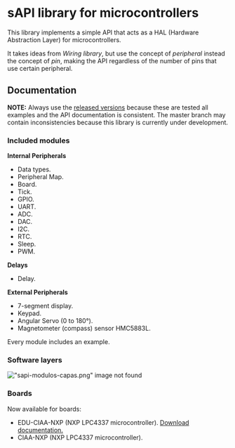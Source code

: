 # sAPI library for microcontrollers

This library implements a simple API that acts as a HAL (Hardware Abstraction
Layer) for microcontrollers.

It takes ideas from *Wiring library*, but use the concept of *peripheral* instead
the concept of *pin*, making the API regardless of the number of pins that use
certain peripheral.

## Documentation

**NOTE:** Always use the [released versions](../../releases) because these are tested all examples and the API documentation is consistent. The master branch may contain inconsistencies because this library is currently under development.

### Included modules

**Internal Peripherals**

- Data types.
- Peripheral Map.
- Board.
- Tick.
- GPIO.
- UART.
- ADC.
- DAC.
- I2C.
- RTC.
- Sleep.
- PWM.

**Delays**

- Delay.

**External Peripherals**

- 7-segment display.
- Keypad.
- Angular Servo (0 to 180°).
- Magnetometer (compass) sensor HMC5883L.

Every module includes an example.

### Software layers

![ "sapi-modulos-capas.png" image not found](docs/assets/img/sapi-modulos-capas.png "Modules an layers of sAPI library")

### Boards

Now available for boards:

- EDU-CIAA-NXP (NXP LPC4337 microcontroller). [Download documentation.](docs/assets/pdf/EDU-CIAA-NXP_sAPI_bm_A4_v1r0_ES.pdf)
- CIAA-NXP (NXP LPC4337 microcontroller).
